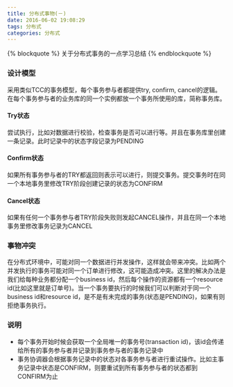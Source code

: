 ```yaml
---
title: 分布式事物(－)
date: 2016-06-02 19:08:29
tags: 分布式
categories: 分布式
---
```


{% blockquote %}
 关于分布式事务的一点学习总结
{% endblockquote %}

### 设计模型
采用类似TCC的事务模型，每个事务参与者都提供try, confirm, cancel的逻辑。在每个事务参与者的业务库的同一个实例都放一个事务所使用的库，简称事务库。

#### Try状态
尝试执行，比如对数据进行校验，检查事务是否可以进行等。并且在事务库里创建一条记录。此时记录中的状态字段记录为PENDING

#### Confirm状态
如果所有事务参与者的TRY都返回则表示可以进行，则提交事务。提交事务时在同一个本地事务里修改TRY阶段创建记录的状态为CONFIRM

#### Cancel状态
如果有任何一个事务参与者TRY阶段失败则发起CANCEL操作，并且在同一个本地事务里修改事务记录为CANCEL

### 事物冲突
在分布式环境中，可能对同一个数据进行并发操作，这样就会带来冲突。比如两个并发执行的事务可能对同一个订单进行修改，这可能造成冲突。这里的解决办法是我们给每种业务都分配一个business id，然后每个操作的资源都有一个resource id(比如这里就是订单号)。当一个事务要执行的时候我们可以判断对于同一个business id和resource id，是不是有未完成的事务(状态是PENDING)，如果有则拒绝事务执行。

### 说明
* 每个事务开始时候会获取一个全局唯一的事务号(transaction id)，该id会传递给所有的事务参与者并记录到事务参与者的事务记录中
* 事务协调器会根据事务记录中的状态对各事务参与者进行重试操作。比如主事务记录中状态是CONFIRM，则要重试到所有事务参与者的状态都到CONFIRM为止
